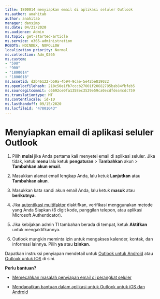 ```yaml
---
title: 1800014 menyiapkan email di aplikasi seluler Outlook
ms.author: anahitab
author: anahitab
manager: dansimp
ms.date: 04/21/2020
ms.audience: Admin
ms.topic: get-started-article
ms.service: o365-administration
ROBOTS: NOINDEX, NOFOLLOW
localization_priority: Normal
ms.collection: Adm_O365
ms.custom:
- "598"
- "900"
- "1800014"
- "1800018"
ms.assetid: d2b46122-b59a-4b94-9cae-5e42be819022
ms.openlocfilehash: 218c50e1fb7cccb27001f20682785bab84fbfeb5
ms.sourcegitcommit: c6692ce0fa1358ec3529e59ca0ecdfdea4cdc759
ms.translationtype: MT
ms.contentlocale: id-ID
ms.lasthandoff: 09/15/2020
ms.locfileid: "47801043"
---
```

# <a name="set-up-email-in-the-outlook-mobile-app"></a>Menyiapkan email di aplikasi seluler Outlook

1. Pilih **mulai** jika Anda pertama kali menyetel email di aplikasi seluler. Jika tidak, ketuk **menu** lalu ketuk **pengaturan** \> **Tambahkan** akun \> **Tambahkan akun email**.

2. Masukkan alamat email lengkap Anda, lalu ketuk **Lanjutkan** atau **Tambahkan akun**.

3. Masukkan kata sandi akun email Anda, lalu ketuk **masuk** atau **berikutnya**.

4. Jika [autentikasi multifaktor](https://docs.microsoft.com/microsoft-365/admin/security-and-compliance/set-up-multi-factor-authentication) diaktifkan, verifikasi menggunakan metode yang Anda Siapkan (6 digit kode, panggilan telepon, atau aplikasi Microsoft Authenticator).

5. Jika kebijakan admin TI tambahan berada di tempat, ketuk **Aktifkan** untuk mengaktifkannya.

6. Outlook mungkin meminta izin untuk mengakses kalender, kontak, dan informasi lainnya. Pilih **ya** atau **Izinkan**.

Dapatkan instruksi penyiapan mendetail untuk [Outlook untuk Android](https://support.office.com/article/886db551-8dfa-4fd5-b835-f8e532091872.aspx) atau [Outlook untuk IOS](https://support.office.com/article/b2de2161-cc1d-49ef-9ef9-81acd1c8e234.aspx) di sini.
  
 **Perlu bantuan?**
  
- [Memecahkan masalah penyiapan email di perangkat seluler](https://support.office.com/article/a264ef01-9c88-48fb-9285-7017e4f31f02.aspx)

- [Mendapatkan bantuan dalam aplikasi untuk Outlook untuk iOS dan Android](https://support.office.com/article/218a22d1-9fa5-4889-b689-de1c63493243.aspx#ID0EAABAAA=Contact_Support)
